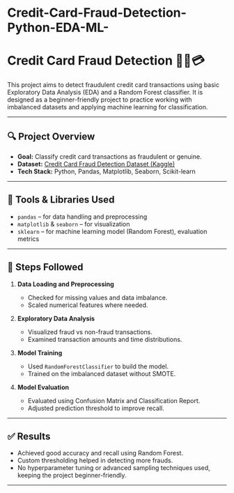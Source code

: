 # Credit-Card-Fraud-Detection-Python-EDA-ML-

# Credit Card Fraud Detection 🕵️‍♂️💳

This project aims to detect fraudulent credit card transactions using basic Exploratory Data Analysis (EDA) and a Random Forest classifier. It is designed as a beginner-friendly project to practice working with imbalanced datasets and applying machine learning for classification.

---

## 🔍 Project Overview

- **Goal:** Classify credit card transactions as fraudulent or genuine.
- **Dataset:** [Credit Card Fraud Detection Dataset (Kaggle)](https://www.kaggle.com/mlg-ulb/creditcardfraud)
- **Tech Stack:** Python, Pandas, Matplotlib, Seaborn, Scikit-learn

---

## 🧰 Tools & Libraries Used

- `pandas` – for data handling and preprocessing  
- `matplotlib` & `seaborn` – for visualization  
- `sklearn` – for machine learning model (Random Forest), evaluation metrics

---

## 🔢 Steps Followed

1. **Data Loading and Preprocessing**
   - Checked for missing values and data imbalance.
   - Scaled numerical features where needed.
   
2. **Exploratory Data Analysis**
   - Visualized fraud vs non-fraud transactions.
   - Examined transaction amounts and time distributions.
   
3. **Model Training**
   - Used `RandomForestClassifier` to build the model.
   - Trained on the imbalanced dataset without SMOTE.

4. **Model Evaluation**
   - Evaluated using Confusion Matrix and Classification Report.
   - Adjusted prediction threshold to improve recall.

---

## ✅ Results

- Achieved good accuracy and recall using Random Forest.
- Custom thresholding helped in detecting more frauds.
- No hyperparameter tuning or advanced sampling techniques used, keeping the project beginner-friendly.

---



